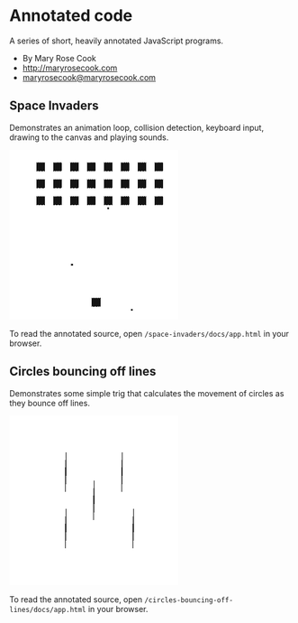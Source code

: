 # Annotated code

A series of short, heavily annotated JavaScript programs.

* By Mary Rose Cook
* http://maryrosecook.com
* maryrosecook@maryrosecook.com

## Space Invaders

Demonstrates an animation loop, collision detection, keyboard input, drawing to the canvas and playing sounds.

![A screenshot of Space Invaders](/space-invaders/screenshot.gif)

To read the annotated source, open `/space-invaders/docs/app.html` in your browser.

## Circles bouncing off lines

Demonstrates some simple trig that calculates the movement of circles as they bounce off lines.

![An animation of circles bouncing off lines](/circles-bouncing-off-lines/screenshot.gif)

To read the annotated source, open `/circles-bouncing-off-lines/docs/app.html` in your browser.
